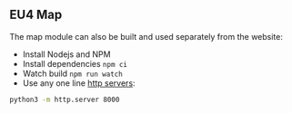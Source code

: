 ## EU4 Map

The map module can also be built and used separately from the website:

- Install Nodejs and NPM
- Install dependencies `npm ci`
- Watch build `npm run watch`
- Use any one line [http servers](https://gist.github.com/willurd/5720255):

```bash
python3 -m http.server 8000
```
